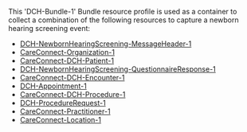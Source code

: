 This 'DCH-Bundle-1' Bundle resource profile is used as a container to collect a combination of the following resources to capture a newborn hearing screening event:

- [DCH-NewbornHearingScreening-MessageHeader-1]
- [CareConnect-Organization-1]
- [CareConnect-DCH-Patient-1]
- [DCH-NewbornHearingScreening-QuestionnaireResponse-1]
- [CareConnect-DCH-Encounter-1]
- [DCH-Appointment-1]
- [CareConnect-DCH-Procedure-1]
- [DCH-ProcedureRequest-1]
- [CareConnect-Practitioner-1]
- [CareConnect-Location-1]
                                                                                                   

[DCH-NewbornHearingScreening-MessageHeader-1]:dch-newbornhearingscreening-messageheader-1.html
[CareConnect-Organization-1]:careconnect-organization-1.html
[CareConnect-DCH-Patient-1]:careconnect-dch-patient-1.html
[CareConnect-DCH-Encounter-1]:careconnect-dch-encounter-1.html
[DCH-NewbornHearingScreening-QuestionnaireResponse-1]:dch-newbornhearingscreening-questionnaireresponse-1.html
[CareConnect-DCH-Immunization-1]:careconnect-dch-immunization-1.html
[DCH-Appointment-1]:dch-appointment-1.html
[CareConnect-DCH-Procedure-1]:careconnect-dch-procedure-1.html
[DCH-ProcedureRequest-1]:dch-procedurerequest-1.html
[CareConnect-Practitioner-1]:careconnect-practitioner-1.html
[CareConnect-Location-1]:careconnect-location-1.html


